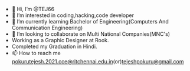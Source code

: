 - 👋 Hi, I’m @TEJ66
- 👀 I’m interested in coding,hacking,code developer
- 🌱 I’m currently learning Bachelor of Engineering(Computers And Communication Engineering)
- 💞️ I’m looking to collaborate on Multi National Companies(MNC's)
- Working as a Graphic Designer at Rook.
- Completed my Graduation in Hindi.
- 📫 How to reach me pokurutejesh.2021.cce@ritchennai.edu.in(or)tejeshpokuru@gmail.com

<!---
TEJ66/TEJ66 is a ✨ special ✨ repository because its `README.md` (this file) appears on your GitHub profile.
You can click the Preview link to take a look at your changes.
--->
